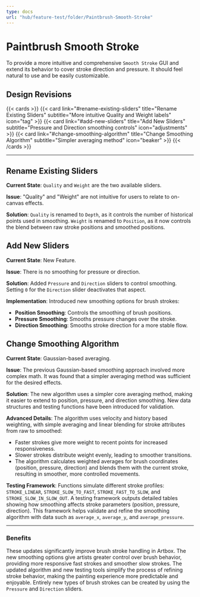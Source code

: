 ```yaml
---
type: docs
url: "hub/feature-test/folder/Paintbrush-Smooth-Stroke"
---
```


# Paintbrush Smooth Stroke

To provide a more intuitive and comprehensive `Smooth Stroke` GUI and extend its behavior to cover stroke direction and pressure. It should feel natural to use and be easily customizable.

## Design Revisions

{{< cards >}}
  {{< card link="#rename-existing-sliders" title="Rename Existing Sliders" subtitle="More intuitive Quality and Weight labels" icon="tag" >}}
  {{< card link="#add-new-sliders" title="Add New Sliders" subtitle="Pressure and Direction smoothing controls" icon="adjustments" >}}
  {{< card link="#change-smoothing-algorithm" title="Change Smoothing Algorithm" subtitle="Simpler averaging method" icon="beaker" >}}
{{< /cards >}}

---

<div class="feature-section" id="rename-existing-sliders">

## Rename Existing Sliders

**Current State**: `Quality` and `Weight` are the two available sliders.

**Issue**: "Quality" and "Weight" are not intuitive for users to relate to on-canvas effects.

**Solution**: `Quality` is renamed to `Depth`, as it controls the number of historical points used in smoothing. `Weight` is renamed to `Position`, as it now controls the blend between raw stroke positions and smoothed positions.

</div>

<div class="feature-section" id="add-new-sliders">

## Add New Sliders

**Current State**: New Feature.

**Issue**: There is no smoothing for pressure or direction.

**Solution**: Added `Pressure` and `Direction` sliders to control smoothing. Setting `0` for the `Direction` slider deactivates that aspect.

**Implementation**: Introduced new smoothing options for brush strokes:
- **Position Smoothing**: Controls the smoothing of brush positions.
- **Pressure Smoothing**: Smooths pressure changes over the stroke.
- **Direction Smoothing**: Smooths stroke direction for a more stable flow.

</div>

<div class="feature-section" id="change-smoothing-algorithm">

## Change Smoothing Algorithm

**Current State**: Gaussian-based averaging.

**Issue**: The previous Gaussian-based smoothing approach involved more complex math. It was found that a simpler averaging method was sufficient for the desired effects.

**Solution**: The new algorithm uses a simpler core averaging method, making it easier to extend to position, pressure, and direction smoothing. New data structures and testing functions have been introduced for validation.

**Advanced Details**: The algorithm uses velocity and history based weighting, with simple averaging and linear blending for stroke attributes from raw to smoothed:
- Faster strokes give more weight to recent points for increased responsiveness.
- Slower strokes distribute weight evenly, leading to smoother transitions.
- The algorithm calculates weighted averages for brush coordinates (position, pressure, direction) and blends them with the current stroke, resulting in smoother, more controlled movements.

**Testing Framework**: Functions simulate different stroke profiles: `STROKE_LINEAR`, `STROKE_SLOW_TO_FAST`, `STROKE_FAST_TO_SLOW`, and `STROKE_SLOW_IN_SLOW_OUT`. A testing framework outputs detailed tables showing how smoothing affects stroke parameters (position, pressure, direction). This framework helps validate and refine the smoothing algorithm with data such as `average_x`, `average_y`, and `average_pressure`.

</div>

---

### **Benefits**

These updates significantly improve brush stroke handling in Artbox. The new smoothing options give artists greater control over brush behavior, providing more responsive fast strokes and smoother slow strokes. The updated algorithm and new testing tools simplify the process of refining stroke behavior, making the painting experience more predictable and enjoyable. Entirely new types of brush strokes can be created by using the `Pressure` and `Direction` sliders.


